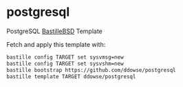 # postgresql
PostgreSQL [BastilleBSD](https://bastillebsd.org) Template

Fetch and apply this template with:

```bash
bastille config TARGET set sysvmsg=new
bastille config TARGET set sysvshm=new
bastille bootstrap https://github.com/ddowse/postgresql 
bastille template TARGET ddowse/postgresql
```

